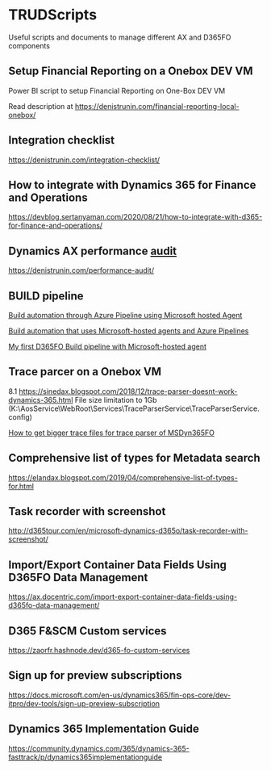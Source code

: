 # TRUDScripts
Useful scripts and documents to manage different AX and D365FO components
## Setup Financial Reporting on a Onebox DEV VM
Power BI script to setup Financial Reporting on One-Box DEV VM

Read description at https://denistrunin.com/financial-reporting-local-onebox/

## Integration checklist

https://denistrunin.com/integration-checklist/

## How to integrate with Dynamics 365 for Finance and Operations

https://devblog.sertanyaman.com/2020/08/21/how-to-integrate-with-d365-for-finance-and-operations/

## Dynamics AX performance [audit](https://github.com/TrudAX/TRUDScripts/blob/master/Performance/AX%20Technical%20Audit.md)

https://denistrunin.com/performance-audit/

## BUILD pipeline 

[Build automation through Azure Pipeline using Microsoft hosted Agent](https://community.dynamics.com/ax/b/axinthefield/posts/build-automation-through-azure-pipeline-using-microsoft-hosted-agent)

[Build automation that uses Microsoft-hosted agents and Azure Pipelines](https://docs.microsoft.com/en-us/dynamics365/fin-ops-core/dev-itpro/dev-tools/hosted-build-automation)

[My first D365FO Build pipeline with Microsoft-hosted agent](http://alexvoy.blogspot.com/2021/06/my-first-d365fo-build-pipeline-with.html)


## Trace parcer on a Onebox VM

8.1
https://sinedax.blogspot.com/2018/12/trace-parser-doesnt-work-dynamics-365.html
File size limitation to 1Gb (K:\AosService\WebRoot\Services\TraceParserService\TraceParserService.config)

[How to get bigger trace files for trace parser of MSDyn365FO](https://msdyn365fo.wordpress.com/2020/07/22/how-to-get-bigger-trace-files-for-trace-parser-of-msdyn365fo/)

## Comprehensive list of types for Metadata search 
https://elandax.blogspot.com/2019/04/comprehensive-list-of-types-for.html

## Task recorder with screenshot 

http://d365tour.com/en/microsoft-dynamics-d365o/task-recorder-with-screenshot/

## Import/Export Container Data Fields Using D365FO Data Management

https://ax.docentric.com/import-export-container-data-fields-using-d365fo-data-management/

## D365 F&SCM Custom services

https://zaorfr.hashnode.dev/d365-fo-custom-services

## Sign up for preview subscriptions

https://docs.microsoft.com/en-us/dynamics365/fin-ops-core/dev-itpro/dev-tools/sign-up-preview-subscription

## Dynamics 365 Implementation Guide                 

https://community.dynamics.com/365/dynamics-365-fasttrack/p/dynamics365implementationguide